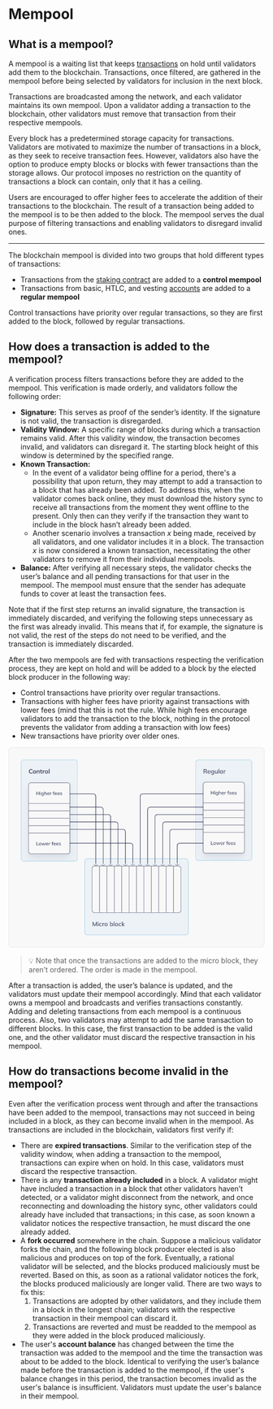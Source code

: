 # Mempool

## What is a mempool?

A mempool is a waiting list that keeps [transactions](transactions.md) on hold until validators add them to the blockchain. Transactions, once filtered, are gathered in the mempool before being selected by validators for inclusion in the next block.

Transactions are broadcasted among the network, and each validator maintains its own mempool. Upon a validator adding a transaction to the blockchain, other validators must remove that transaction from their respective mempools.

Every block has a predetermined storage capacity for transactions. Validators are motivated to maximize the number of transactions in a block, as they seek to receive transaction fees. However, validators also have the option to produce empty blocks or blocks with fewer transactions than the storage allows. Our protocol imposes no restriction on the quantity of transactions a block can contain, only that it has a ceiling.

Users are encouraged to offer higher fees to accelerate the addition of their transactions to the blockchain. The result of a transaction being added to the mempool is to be then added to the block. The mempool serves the dual purpose of filtering transactions and enabling validators to disregard invalid ones.

---

The blockchain mempool is divided into two groups that hold different types of transactions:

- Transactions from the [staking contract](validators/staking-contract.md) are added to a **control mempool**
- Transactions from basic, HTLC, and vesting [accounts](accounts.md) are added to a **regular mempool**

Control transactions have priority over regular transactions, so they are first added to the block, followed by regular transactions.

## How does a transaction is added to the mempool?

A verification process filters transactions before they are added to the mempool. This verification is made orderly, and validators follow the following order:

- **Signature:** This serves as proof of the sender’s identity. If the signature is not valid, the transaction is disregarded.
- **Validity Window:** A specific range of blocks during which a transaction remains valid. After this validity window, the transaction becomes invalid, and validators can disregard it. The starting block height of this window is determined by the specified range.
- **Known Transaction:**
    - In the event of a validator being offline for a period, there's a possibility that upon return, they may attempt to add a transaction to a block that has already been added. To address this, when the validator comes back online, they must download the history sync to receive all transactions from the moment they went offline to the present. Only then can they verify if the transaction they want to include in the block hasn’t already been added.
    - Another scenario involves a transaction *x* being made, received by all validators, and one validator includes it in a block. The transaction *x* is now considered a known transaction, necessitating the other validators to remove it from their individual mempools.
- **Balance:** After verifying all necessary steps, the validator checks the user’s balance and all pending transactions for that user in the mempool. The mempool must ensure that the sender has adequate funds to cover at least the transaction fees.

Note that if the first step returns an invalid signature, the transaction is immediately discarded, and verifying the following steps unnecessary as the first was already invalid. This means that if, for example, the signature is not valid, the rest of the steps do not need to be verified, and the transaction is immediately discarded.

After the two mempools are fed with transactions respecting the verification process, they are kept on hold and will be added to a block by the elected block producer in the following way:

- Control transactions have priority over regular transactions.
- Transactions with higher fees have priority against transactions with lower fees (mind that this is not the rule. While high fees encourage validators to add the transaction to the block, nothing in the protocol prevents the validator from adding a transaction with low fees)
- New transactions have priority over older ones.

![Alt Text](/assets/images/protocol/mempool.png)

> 💡 Note that once the transactions are added to the micro block, they aren’t ordered. The order is made in the mempool.

After a transaction is added, the user’s balance is updated, and the validators must update their mempool accordingly. Mind that each validator owns a mempool and broadcasts and verifies transactions constantly. Adding and deleting transactions from each mempool is a continuous process. Also, two validators may attempt to add the same transaction to different blocks. In this case, the first transaction to be added is the valid one, and the other validator must discard the respective transaction in his mempool.

## How do transactions become invalid in the mempool?

Even after the verification process went through and after the transactions have been added to the mempool, transactions may not succeed in being included in a block, as they can become invalid when in the mempool. As transactions are included in the blockchain, validators first verify if:

- There are **expired transactions**. Similar to the verification step of the validity window, when adding a transaction to the mempool, transactions can expire when on hold. In this case, validators must discard the respective transaction.
- There is any **transaction already included** in a block. A validator might have included a transaction in a block that other validators haven’t detected, or a validator might disconnect from the network, and once reconnecting and downloading the history sync, other validators could already have included that transactions; in this case, as soon known a validator notices the respective transaction, he must discard the one already added.
- A **fork occurred** somewhere in the chain. Suppose a malicious validator forks the chain, and the following block producer elected is also malicious and produces on top of the fork. Eventually, a rational validator will be selected, and the blocks produced maliciously must be reverted. Based on this, as soon as a rational validator notices the fork, the blocks produced maliciously are longer valid. There are two ways to fix this:
  1. Transactions are adopted by other validators, and they include them in a block in the longest chain; validators with the respective transaction in their mempool can discard it.
  2. Transactions are reverted and must be readded to the mempool as they were added in the block produced maliciously.
- The user's **account balance** has changed between the time the transaction was added to the mempool and the time the transaction was about to be added to the block. Identical to verifying the user’s balance made before the transaction is added to the mempool, if the user's balance changes in this period, the transaction becomes invalid as the user's balance is insufficient. Validators must update the user's balance in their mempool.
